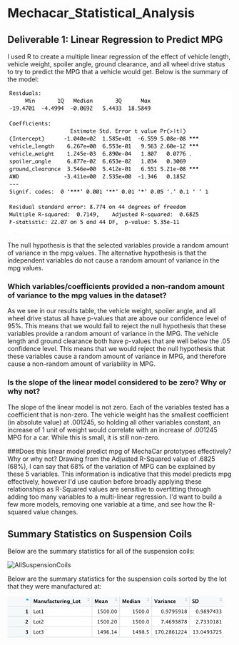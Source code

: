 # Mechacar_Statistical_Analysis
## Deliverable 1: Linear Regression to Predict MPG
I used R to create a multiple linear regression of the effect of vehicle length, vehicle weight, spoiler angle, ground clearance, and all wheel drive status to try to predict the MPG that a vehicle would get. Below is the summary of the model:

![MultiLinearRegression](images/MultiRegressionSummary.png)

The null hypothesis is that the selected variables provide a random amount of variance in the mpg values. The alternative hypothesis is that the independent variables do not cause a random amount of variance in the mpg values. 
### Which variables/coefficients provided a non-random amount of variance to the mpg values in the dataset?
As we see in our results table, the vehicle weight, spoiler angle, and all wheel drive status all have p-values that are above our confidence level of 95%. This means that we would fail to reject the null hypothesis that these variables provide a random amount of variance in the MPG. 
The vehicle length and ground clearance both have p-values that are well below the .05 confidence level. This means that we would reject the null hypothesis that these variables cause a random amount of variance in MPG, and therefore cause a non-random amount of variability in MPG. 

### Is the slope of the linear model considered to be zero? Why or why not?
The slope of the linear model is not zero. Each of the variables tested has a coefficient that is non-zero. The vehicle weight has the smallest coefficient (in absolute value) at .001245, so holding all other variables constant, an increase of 1 unit of weight would correlate with an increase of .001245 MPG for a car. While this is small, it is still non-zero. 

###Does this linear model predict mpg of MechaCar prototypes effectively? Why or why not?
Drawing from the Adjusted R-Squared value of .6825 (68%), I can say that 68% of the variation of MPG can be explained by these 5 variables. This information is indicative that this model predicts mpg effectively, however I'd use caution before broadly applying these relationships as R-Squared values are sensitive to overfitting through adding too many variables to a multi-linear regression. I'd want to build a few more models, removing one variable at a time, and see how the R-squared value changes. 

## Summary Statistics on Suspension Coils
Below are the summary statistics for all of the suspension coils:

![AllSuspensionCoils](/Users/owendougherty/Desktop/Analytics_Bootcamp/R_Analysis/Mechacar_Statistical_Analysis/Images/PSIsummaryStats.png "All Suspension Coils")

Below are the summary statistics for the suspension coils sorted by the lot that they were manufactured at:

![SuspensionCoilsByLot](images/PSIStatsbyLot.png "Suspension Coils Sorted by Lot")



